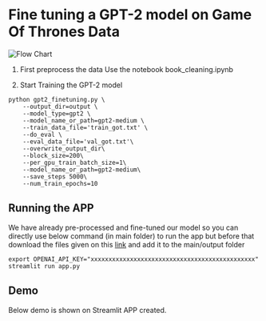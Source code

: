 # Fine tuning a GPT-2 model on Game Of Thrones Data

![Flow Chart](https://github.com/Vikramansen/LimitlessTales---A-Fine-tuned-GPT-2-Model-for-Story-Generation/blob/main/Flow_Chart.png)

1. First preprocess the data
Use the notebook book_cleaning.ipynb


2. Start Training the GPT-2 model

``` 
python gpt2_finetuning.py \
    --output_dir=output \
    --model_type=gpt2 \
    --model_name_or_path=gpt2-medium \
    --train_data_file='train_got.txt' \
    --do_eval \
    --eval_data_file='val_got.txt'\
    --overwrite_output_dir\
    --block_size=200\
    --per_gpu_train_batch_size=1\
    --model_name_or_path=gpt2-medium\
    --save_steps 5000\
    --num_train_epochs=10
  ```


## Running the APP
We have already pre-processed and fine-tuned our model so you can directly use below command (in main folder) to run the app but before that download the files given on this [link](https://www.mediafire.com/file/r4ilwku0h2ngiu1/Archive.zip/file) and add it to the main/output folder
```
export OPENAI_API_KEY="xxxxxxxxxxxxxxxxxxxxxxxxxxxxxxxxxxxxxxxxxxxxxx"
streamlit run app.py
```

## Demo
Below demo is shown on Streamlit APP created.
